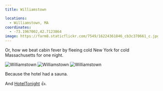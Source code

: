 ```yaml
---
title: Williamstown

locations:
  - Williamstown, MA
coordinates:
  - -73.1967002,42.7123864
image: https://farm8.staticflickr.com/7549/16224361846_cb3c370661_c.jpg
---
```


Or, how we beat cabin fever by fleeing cold New York for cold Massachusetts for one night.

<div class="photos">

<img src="https://farm8.staticflickr.com/7552/16224361696_0295ce29c6_h.jpg" class="img-thirds" alt="Williamstown">

<img src="https://farm8.staticflickr.com/7549/16224361846_92a6a41e47_h.jpg" class="img-thirds" alt="Williamstown">

<img src="https://farm8.staticflickr.com/7545/16250268435_ae1b1647df_h.jpg" class="img-thirds" alt="Williamstown">
</div>

Because the hotel had a sauna.

And [HotelTonight](https://www.hoteltonight.com/) :+1:.
